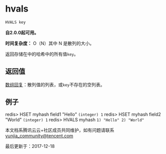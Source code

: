 # hvals

```javascript
HVALS key
```

**自2.0.0起可用。**

**时间复杂度：** O（N）其中 N 是散列的大小。

返回存储在中的哈希中的所有值`key`。

## 返回值

[数组回复](https://redis.io/topics/protocol#array-reply)：散列值的列表，或`key`不存在的空列表。

## 例子

redis> HSET myhash field1 "Hello" `(integer) 1` redis> HSET myhash field2 "World" `(integer) 1` redis> HVALS myhash `1) "Hello" 2) "World"`

本文档系腾讯云云+社区成员共同维护，如有问题请联系 yunjia_community@tencent.com

最后更新于：2017-12-18